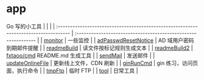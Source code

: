 # app
Go 写的小工具
|                                                                                      |                                                                |
| :----------------------------------------------------------------------------------- | :------------------------------------------------------------- |
| [monitor](https://github.com/fxtaoo/app/tree/master/monitor)                         | 一些监控                                                       |
| [adPasswdResetNotice](https://github.com/fxtaoo/app/tree/master/adPasswdResetNotice) | AD 域用户密码到期邮件提醒                                      |
| [readmeBuild](https://github.com/fxtaoo/app/tree/master/readmeBuild)                 | 读文件按标记规则生成文本                                       |
| [readmeBuild2](https://github.com/fxtaoo/app/tree/master/readmeBuild2)               | [fxtaoo/cmd](https://github.com/fxtaoo/cmd) README.md 生成工具 |
| [sendMail](https://github.com/fxtaoo/app/tree/master/sendMail)                       | 发送邮件                                                       |
| [updateOnlineFile](https://github.com/fxtaoo/app/tree/master/updateOnlineFile)       | 更新线上文件，CDN 刷新                                         |
| [ginRunCmd](https://github.com/fxtaoo/app/tree/master/ginRunCmd)                     | gin 练习，访问页面，执行命令                                   |
| [tmpFtp](https://github.com/fxtaoo/app/tree/master/tmpFtp)                           | 临时 FTP                                                       |
| [tool](https://github.com/fxtaoo/app/tree/master/tool)                               | 日常工具                                                       |
